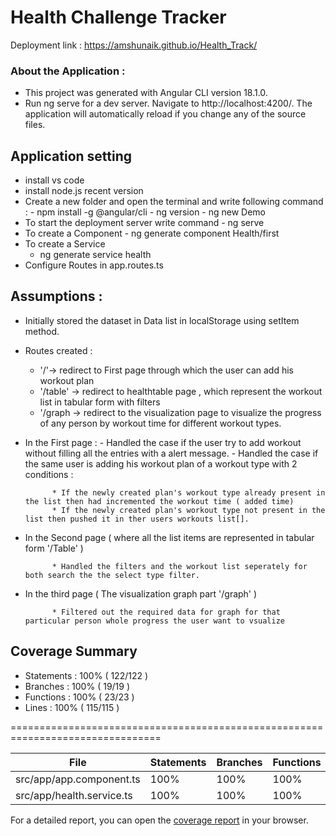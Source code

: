 # Health Challenge Tracker

Deployment link : https://amshunaik.github.io/Health_Track/

### About the Application :
-  This project was generated with Angular CLI version 18.1.0.
-  Run ng serve for a dev server. Navigate to http://localhost:4200/. The application will automatically reload if you change any of the source files.
## Application setting
- install vs code
- install node.js recent version
- Create a new folder and open the terminal and write following command :
      - npm install -g @angular/cli
      - ng version
      - ng new Demo
- To start the deployment server write command
      - ng serve
- To create a Component
      - ng generate component Health/first
- To create a Service
     - ng generate service health
- Configure Routes in app.routes.ts

## Assumptions :
- Initially stored the dataset in Data list in localStorage using setItem method.
-  Routes created :

      * '/'-> redirect to First page through which the user can add his workout plan
      * '/table' -> redirect to healthtable page , which represent the workout list in tabular form with filters
      * '/graph -> redirect to the visualization page to visualize the progress of any person by workout time for different workout types.
- In the First page :
      - Handled the case if the user try to add workout without filling all the entries with a alert message.
      - Handled the case if the same user is adding his workout plan of a workout type with 2 conditions :
  
            * If the newly created plan's workout type already present in the list then had incremented the workout time ( added time)
            * If the newly created plan's workout type not present in the list then pushed it in ther users workouts list[].
- In the Second page ( where all the list items are represented in tabular form '/Table' )
  
            * Handled the filters and the workout list seperately for both search the the select type filter.
- In the third page ( The visualization graph part '/graph' )
  
            * Filtered out the required data for graph for that particular person whole progress the user want to vsualize
  
## Coverage Summary 

* Statements   : 100% ( 122/122 )
* Branches     : 100% ( 19/19 )
* Functions    : 100% ( 23/23 )
* Lines        : 100% ( 115/115 )

================================================================================

| File                    | Statements | Branches | Functions | Lines |
|-------------------------|------------|----------|-----------|-------|
| src/app/app.component.ts | 100%       | 100%     | 100%      | 100%  |
| src/app/health.service.ts | 100%       | 100%     | 100%      | 100%  |

For a detailed report, you can open the [coverage report](./coverage/index.html) in your browser.
